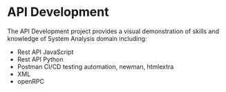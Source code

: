 # API Development 

The API Development project provides a visual demonstration of skills and knowledge of System Analysis domain including:
- Rest API JavaScript
- Rest API Python
- Postman CI/CD testing automation, newman, htmlextra
- XML
- openRPC
